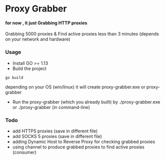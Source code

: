 # Proxy Grabber

#### for now , it just Grabbing HTTP proxies

Grabbing 5000 proxies & Find active proxies less than 3 minutes (depends on your network and hardware)

### Usage

* Install GO >= 1.13
* Build the project
```
go build
```
depending on your OS (win/linux) it will create proxy-grabber.exe or proxy-grabber

* Run the proxy-grabber (which you already built) by ./proxy-grabber.exe or ./proxy-grabber (in command-line)


### Todo
* add HTTPS proxies (save in different file)
* add SOCKS 5 proxies (save in different file)
* adding Dynamic Host to Reverse Proxy for checking grabbed proxies
* using channel to produce grabbed proxies to find active proxies (consumer)
